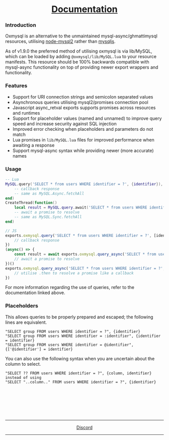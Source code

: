 <h1 align='center'><a href='https://overextended.github.io/oxmysql/'>Documentation</a></h2>


### Introduction
Oxmysql is an alternative to the unmaintained mysql-async/ghmattimysql resources, utilising [node-mysql2](https://github.com/sidorares/node-mysql2) rather than [mysqljs](https://github.com/mysqljs/mysql).  

As of v1.9.0 the preferred method of utilising oxmysql is via lib/MySQL, which can be loaded by adding `@oxmysql/lib/MySQL.lua` to your resource manifests. This resource should be 100% backwards compatible with mysql-async functionality on top of providing newer export wrappers and functionality.

### Features
- Support for URI connection strings and semicolon separated values
- Asynchronous queries utilising mysql2/promises connection pool
- Javascript async_retval exports supports promises across resources and runtimes
- Support for placeholder values (named and unnamed) to improve query speed and increase security against SQL injection
- Improved error checking when placeholders and parameters do not match
- Lua promises in `lib/MySQL.lua` files for improved performance when awaiting a response
- Support mysql-async syntax while providing newer (more accurate) names

### Usage
```lua
-- Lua
MySQL.query('SELECT * from users WHERE identifier = ?', {identifier}), function(result)
    -- callback response
    -- same as MySQL.Async.fetchAll
end)
CreateThread(function()
    local result = MySQL.query.await('SELECT * from users WHERE identifier = ?', {identifier})
    -- await a promise to resolve
    -- same as MySQL.Sync.fetchAll
end)
```
```js
// JS
exports.oxmysql.query('SELECT * from users WHERE identifier = ?', [identifier], (result) => {
    // callback response
})
(async() => {
    const result = await exports.oxmysql.query_async('SELECT * from users WHERE identifier = ?', [identifier])
    // await a promise to resolve
})()
exports.oxmysql.query_async('SELECT * from users WHERE identifier = ?', [identifier]).then((result) => {
    // utilise .then to resolve a promise like a callback
})
```
For more information regarding the use of queries, refer to the documentation linked above.

### Placeholders
This allows queries to be properly prepared and escaped; the following lines are equivalent.

```
"SELECT group FROM users WHERE identifier = ?", {identifier}  
"SELECT group FROM users WHERE identifier = :identifier", {identifier = identifier}  
"SELECT group FROM users WHERE identifier = @identifier", {['@identifier'] = identifier}
```  
You can also use the following syntax when you are uncertain about the column to select.
```
"SELECT ?? FROM users WHERE identifier = ?", {column, identifier}  
instead of using  
"SELECT "..column.." FROM users WHERE identifier = ?", {identifier}
```  


<br><br><br><br><br>
<hr>
<p align='center'><a href='https://discord.io/overextended'>Discord</a></p>
<hr>